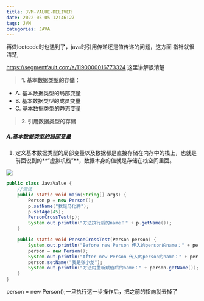 ```yaml
---
title: JVM-VALUE-DELIVER
date: 2022-05-05 12:46:27
tags: JVM
categories: JAVA
---
```




再做leetcode时也遇到了，java时引用传递还是值传递的问题，这方面 指针就很清楚,

https://segmentfault.com/a/1190000016773324 这里讲解很清楚

> **1. 基本数据类型的存储：**

- A. 基本数据类型的局部变量
- B. 基本数据类型的成员变量
- C. 基本数据类型的静态变量

> **2. 引用数据类型的存储**





##### **A.基本数据类型的局部变量**

1. 定义基本数据类型的局部变量以及数据都是直接存储在内存中的栈上，也就是前面说到的**“虚拟机栈”**，数据本身的值就是存储在栈空间里面。



![](https://segmentfault.com/img/remote/1460000016773335?w=1352&h=584)





```java
public class JavaValue {
    //测试
    public static void main(String[] args) {
        Person p = new Person();
        p.setName("我是马化腾");
        p.setAge(45);
        PersonCrossTest(p);
        System.out.println("方法执行后的name：" + p.getName());
    }

    public static void PersonCrossTest(Person person) {
        System.out.println("Before new Person 传入的person的name：" + person.getName());
        person = new Person();
        System.out.println("After new Person 传入的person的name：" + person.getName());
        person.setName("我是张小龙");
        System.out.println("方法内重新赋值后的name：" + person.getName());
    }
}
```



person = new Person();一旦执行这一步操作后，把之前的指向就去掉了
